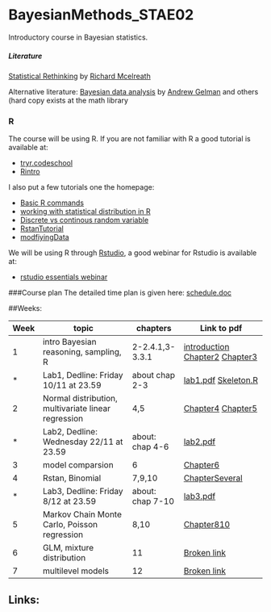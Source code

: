 # BayesianMethods_STAE02
Introductory course in Bayesian statistics.

#####  Literature
[Statistical Rethinking](http://xcelab.net/rm/statistical-rethinking/) by [Richard Mcelreath](http://xcelab.net/rm/)

Alternative literature: [Bayesian data analysis](http://www.stat.columbia.edu/~gelman/book/) by  [Andrew Gelman](http://www.stat.columbia.edu/~gelman/) and others (hard copy exists at the math library

### R
The course will be using R. If you are not familiar with R a good tutorial is available at:

* [tryr.codeschool](http://tryr.codeschool.com/) 
* [Rintro](http://tutorials.iq.harvard.edu/R/Rintro/Rintro.html)

I also put a few tutorials one the homepage:

*  [Basic R commands](http://htmlpreview.github.io/?https://github.com/JonasWallin/BayesianMethods_STAE02/blob/master/tutorialR.html)
*  [working with statistical distribution in R](http://htmlpreview.github.io/?https://github.com/JonasWallin/BayesianMethods_STAE02/blob/master/w1_densities.html)
*  [Discrete vs continous random variable](http://htmlpreview.github.io/?https://github.com/JonasWallin/BayesianMethods_STAE02/blob/master/densityVsProb.html)
*  [RstanTutorial](http://htmlpreview.github.io/?https://github.com/JonasWallin/BayesianMethods_STAE02/blob/master/RstanTutorial.html)
*  [modfiyingData](http://htmlpreview.github.io/?https://github.com/JonasWallin/BayesianMethods_STAE02/blob/master/modfiyingData.html)

We will be using R through [Rstudio](https://www.rstudio.com/), a good webinar for Rstudio is available at:

* [rstudio essentials webinar](https://www.rstudio.com/resources/webinars/rstudio-essentials-webinar-series-part-1/)



###Course plan
The detailed time plan is given here: [schedule.doc](https://github.com/JonasWallin/BayesianMethods_STAE02/raw/master/schedule.doc)


##Weeks:


Week   | topic | chapters | Link to pdf|
---|---|---|---
| 1 | intro Bayesian reasoning, sampling, R| 2-2.4.1,3-3.3.1 |[introduction](https://github.com/JonasWallin/BayesianMethods_STAE02/blob/master/week1/introduction.pdf) [Chapter2](https://github.com/JonasWallin/BayesianMethods_STAE02/blob/master/week1/Chapter2.pdf) [Chapter3](https://github.com/JonasWallin/BayesianMethods_STAE02/blob/master/week1/Chapter3.pdf)
|* | Lab1, Dedline: Friday 10/11 at 23.59 | about chap 2-3| [lab1.pdf](https://github.com/JonasWallin/BayesianMethods_STAE02/blob/master/lab1/lab1.pdf) [Skeleton.R](https://github.com/JonasWallin/BayesianMethods_STAE02/blob/master/lab1/skeleton.R)
| 2 | Normal distribution, multivariate linear regression | 4,5 |[Chapter4](https://github.com/JonasWallin/BayesianMethods_STAE02/blob/master/week2/Chapter4.pdf) [Chapter5](https://github.com/JonasWallin/BayesianMethods_STAE02/blob/master/week2/Chapter5.pdf)
|* | Lab2, Dedline: Wednesday 22/11 at 23.59 | about: chap 4-6| [lab2.pdf](https://github.com/JonasWallin/BayesianMethods_STAE02/blob/master/lab2/lab2.pdf)  | 
| 3 | model comparsion | 6|[Chapter6](https://github.com/JonasWallin/BayesianMethods_STAE02/blob/master/week3/Chapter6.pdf)
| 4 | Rstan, Binomial | 7,9,10 | [ChapterSeveral](https://github.com/JonasWallin/BayesianMethods_STAE02/blob/master/week4/Chapter7910.pdf)
|* | Lab3, Dedline: Friday 8/12 at 23.59 | about: chap 7-10| [lab3.pdf](https://github.com/JonasWallin/BayesianMethods_STAE02/blob/master/lab3/lab3.pdf)  | 
| 5 | Markov Chain Monte Carlo, Poisson regression | 8,10 |[Chapter810](https://github.com/JonasWallin/BayesianMethods_STAE02/blob/master/week5/Chapter810.pdf)  |
| 6 | GLM, mixture distribution | 11 |[Broken link]()
| 7 | multilevel models | 12 |[Broken link]()


## Links:

